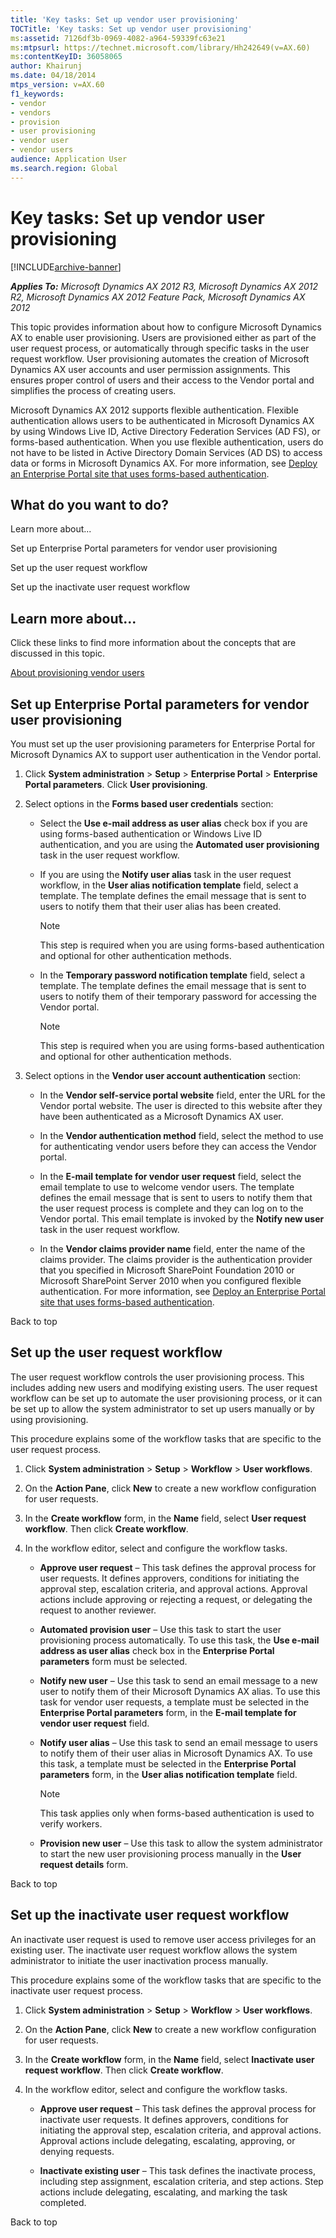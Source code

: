 ```yaml
---
title: 'Key tasks: Set up vendor user provisioning'
TOCTitle: 'Key tasks: Set up vendor user provisioning'
ms:assetid: 7126df3b-0969-4082-a964-59339fc63e21
ms:mtpsurl: https://technet.microsoft.com/library/Hh242649(v=AX.60)
ms:contentKeyID: 36058065
author: Khairunj
ms.date: 04/18/2014
mtps_version: v=AX.60
f1_keywords:
- vendor
- vendors
- provision
- user provisioning
- vendor user
- vendor users
audience: Application User
ms.search.region: Global
---
```


# Key tasks: Set up vendor user provisioning 


[!INCLUDE[archive-banner](includes/archive-banner.md)]


_**Applies To:** Microsoft Dynamics AX 2012 R3, Microsoft Dynamics AX 2012 R2, Microsoft Dynamics AX 2012 Feature Pack, Microsoft Dynamics AX 2012_

This topic provides information about how to configure Microsoft Dynamics AX to enable user provisioning. Users are provisioned either as part of the user request process, or automatically through specific tasks in the user request workflow. User provisioning automates the creation of Microsoft Dynamics AX user accounts and user permission assignments. This ensures proper control of users and their access to the Vendor portal and simplifies the process of creating users.

Microsoft Dynamics AX 2012 supports flexible authentication. Flexible authentication allows users to be authenticated in Microsoft Dynamics AX by using Windows Live ID, Active Directory Federation Services (AD FS), or forms-based authentication. When you use flexible authentication, users do not have to be listed in Active Directory Domain Services (AD DS) to access data or forms in Microsoft Dynamics AX. For more information, see [Deploy an Enterprise Portal site that uses forms-based authentication](deploy-an-enterprise-portal-site-that-uses-forms-based-authentication.md).

## What do you want to do?

Learn more about...

Set up Enterprise Portal parameters for vendor user provisioning

Set up the user request workflow

Set up the inactivate user request workflow

## Learn more about...

Click these links to find more information about the concepts that are discussed in this topic.

[About provisioning vendor users](about-provisioning-vendor-users.md)

## Set up Enterprise Portal parameters for vendor user provisioning

You must set up the user provisioning parameters for Enterprise Portal for Microsoft Dynamics AX to support user authentication in the Vendor portal.

1.  Click **System administration** \> **Setup** \> **Enterprise Portal** \> **Enterprise Portal parameters**. Click **User provisioning**.

2.  Select options in the **Forms based user credentials** section:
    
      - Select the **Use e-mail address as user alias** check box if you are using forms-based authentication or Windows Live ID authentication, and you are using the **Automated user provisioning** task in the user request workflow.
    
      - If you are using the **Notify user alias** task in the user request workflow, in the **User alias notification template** field, select a template. The template defines the email message that is sent to users to notify them that their user alias has been created.
        

        > [!NOTE]
        > <P>This step is required when you are using forms-based authentication and optional for other authentication methods.</P>

    
      - In the **Temporary password notification template** field, select a template. The template defines the email message that is sent to users to notify them of their temporary password for accessing the Vendor portal.
        

        > [!NOTE]
        > <P>This step is required when you are using forms-based authentication and optional for other authentication methods.</P>



3.  Select options in the **Vendor user account authentication** section:
    
      - In the **Vendor self-service portal website** field, enter the URL for the Vendor portal website. The user is directed to this website after they have been authenticated as a Microsoft Dynamics AX user.
    
      - In the **Vendor authentication method** field, select the method to use for authenticating vendor users before they can access the Vendor portal.
    
      - In the **E-mail template for vendor user request** field, select the email template to use to welcome vendor users. The template defines the email message that is sent to users to notify them that the user request process is complete and they can log on to the Vendor portal. This email template is invoked by the **Notify new user** task in the user request workflow.
    
      - In the **Vendor claims provider name** field, enter the name of the claims provider. The claims provider is the authentication provider that you specified in Microsoft SharePoint Foundation 2010 or Microsoft SharePoint Server 2010 when you configured flexible authentication. For more information, see [Deploy an Enterprise Portal site that uses forms-based authentication](deploy-an-enterprise-portal-site-that-uses-forms-based-authentication.md).

Back to top

## Set up the user request workflow

The user request workflow controls the user provisioning process. This includes adding new users and modifying existing users. The user request workflow can be set up to automate the user provisioning process, or it can be set up to allow the system administrator to set up users manually or by using provisioning.

This procedure explains some of the workflow tasks that are specific to the user request process.

1.  Click **System administration** \> **Setup** \> **Workflow** \> **User workflows**.

2.  On the **Action Pane**, click **New** to create a new workflow configuration for user requests.

3.  In the **Create workflow** form, in the **Name** field, select **User request workflow**. Then click **Create workflow**.

4.  In the workflow editor, select and configure the workflow tasks.
    
      - **Approve user request** – This task defines the approval process for user requests. It defines approvers, conditions for initiating the approval step, escalation criteria, and approval actions. Approval actions include approving or rejecting a request, or delegating the request to another reviewer.
    
      - **Automated provision user** – Use this task to start the user provisioning process automatically. To use this task, the **Use e-mail address as user alias** check box in the **Enterprise Portal parameters** form must be selected.
    
      - **Notify new user** – Use this task to send an email message to a new user to notify them of their Microsoft Dynamics AX alias. To use this task for vendor user requests, a template must be selected in the **Enterprise Portal parameters** form, in the **E-mail template for vendor user request** field.
    
      - **Notify user alias** – Use this task to send an email message to users to notify them of their user alias in Microsoft Dynamics AX. To use this task, a template must be selected in the **Enterprise Portal parameters** form, in the **User alias notification template** field.
        

        > [!NOTE]
        > <P>This task applies only when forms-based authentication is used to verify workers.</P>

    
      - **Provision new user** – Use this task to allow the system administrator to start the new user provisioning process manually in the **User request details** form.

Back to top

## Set up the inactivate user request workflow

An inactivate user request is used to remove user access privileges for an existing user. The inactivate user request workflow allows the system administrator to initiate the user inactivation process manually.

This procedure explains some of the workflow tasks that are specific to the inactivate user request process.

1.  Click **System administration** \> **Setup** \> **Workflow** \> **User workflows**.

2.  On the **Action Pane**, click **New** to create a new workflow configuration for user requests.

3.  In the **Create workflow** form, in the **Name** field, select **Inactivate user request workflow**. Then click **Create workflow**.

4.  In the workflow editor, select and configure the workflow tasks.
    
      - **Approve user request** – This task defines the approval process for inactivate user requests. It defines approvers, conditions for initiating the approval step, escalation criteria, and approval actions. Approval actions include delegating, escalating, approving, or denying requests.
    
      - **Inactivate existing user** – This task defines the inactivate process, including step assignment, escalation criteria, and step actions. Step actions include delegating, escalating, and marking the task completed.

Back to top

  


